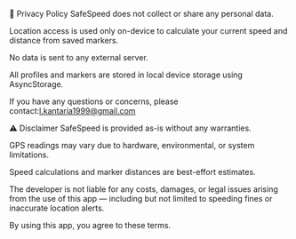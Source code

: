 📄 Privacy Policy
SafeSpeed does not collect or share any personal data.

Location access is used only on-device to calculate your current speed and distance from saved markers.

No data is sent to any external server.

All profiles and markers are stored in local device storage using AsyncStorage.

If you have any questions or concerns, please contact:l.kantaria1999@gmail.com

⚠️ Disclaimer
SafeSpeed is provided as-is without any warranties.

GPS readings may vary due to hardware, environmental, or system limitations.

Speed calculations and marker distances are best-effort estimates.

The developer is not liable for any costs, damages, or legal issues arising from the use of this app — including but not limited to speeding fines or inaccurate location alerts.

By using this app, you agree to these terms.
